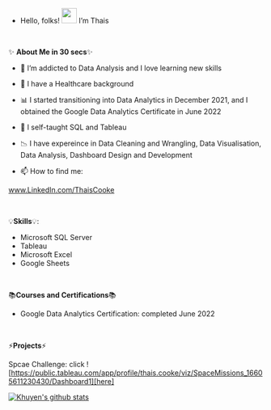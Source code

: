 

-  Hello, folks! <img src="https://raw.githubusercontent.com/MartinHeinz/MartinHeinz/master/wave.gif" width="30px"> I’m Thais 

<p>&nbsp;</p>

✨ **About Me in 30 secs**✨

- 👀 I’m addicted to Data Analysis and I love learning new skills
- 💉 I have a Healthcare background
- 📊 I started transitioning into Data Analytics in December 2021, and I obtained the Google Data Analytics Certificate in June 2022
- 🌱 I self-taught SQL and Tableau
- 📉 I have expereince in Data Cleaning and Wrangling, Data Visualisation, Data Analysis, Dashboard Design and Development


- 📫 How to find me: 

 
www.LinkedIn.com/ThaisCooke

 
 
<p>&nbsp;</p>
 
 💡**Skills**💡:
 
- Microsoft SQL Server
- Tableau
- Microsoft Excel
- Google Sheets


 <p>&nbsp;</p>


 📚**Courses and Certifications**📚
 
 - Google Data Analytics Certification: completed June 2022
 
 
 
<p>&nbsp;</p>
 
 ⚡**Projects**⚡
 
 Spcae Challenge: click ![https://public.tableau.com/app/profile/thais.cooke/viz/SpaceMissions_16605611230430/Dashboard1][here]
 
 
[![Khuyen's github stats](https://github-readme-stats.vercel.app/api?username=thaiscooke&count_private=true&show_icons=true&theme=radical&hide_rank=false)](https://github.com/anuraghazra/github-readme-stats)





<!---
ThaisCooke/ThaisCooke is a ✨ special ✨ repository because its `README.md` (this file) appears on your GitHub profile.
You can click the Preview link to take a look at your changes.
--->

